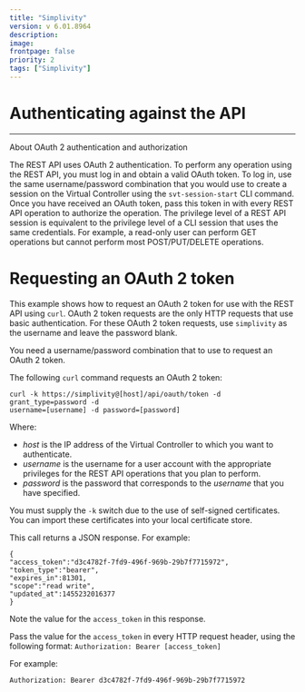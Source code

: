 ```yaml
---
title: "Simplivity"
version: v 6.01.8964
description:
image: 
frontpage: false
priority: 2
tags: ["Simplivity"]
---
```


Authenticating against the API
==============================

* * * * *

About OAuth 2 authentication and authorization

The REST API uses OAuth 2 authentication. To perform any operation using the REST API, you must log in and obtain a valid OAuth token. To log in, use the same username/password combination that you would use to create a session on the Virtual Controller using the `svt-session-start` CLI command. Once you have received an OAuth token, pass this token in with every REST API operation to authorize the operation. The privilege level of a REST API session is equivalent to the privilege level of a CLI session that uses the same credentials. For example, a read-only user can perform GET operations but cannot perform most POST/PUT/DELETE operations.

Requesting an OAuth 2 token
===========================

This example shows how to request an OAuth 2 token for use with the REST API using `curl`. OAuth 2 token requests are the only HTTP requests that use basic authentication. For these OAuth 2 token requests, use `simplivity` as the username and leave the password blank.

You need a username/password combination that to use to request an OAuth 2 token.

The following `curl` command requests an OAuth 2 token:

```
curl -k https://simplivity@[host]/api/oauth/token -d grant_type=password -d
username=[username] -d password=[password]
```

Where:

- *host* is the IP address of the Virtual Controller to which you want to authenticate.
- *username* is the username for a user account with the appropriate privileges for the REST API operations that you plan to perform.
- *password* is the password that corresponds to the *username* that you have specified.

You must supply the `-k` switch due to the use of self-signed certificates. You can import these certificates into your local certificate store.

This call returns a JSON response. For example:

```
{
"access_token":"d3c4782f-7fd9-496f-969b-29b7f7715972",
"token_type":"bearer",
"expires_in":81301,
"scope":"read write",
"updated_at":1455232016377
}
```

Note the value for the `access_token` in this response.

Pass the value for the `access_token` in every HTTP request header, using the following format: `Authorization: Bearer [access_token]`

For example:

`Authorization: Bearer d3c4782f-7fd9-496f-969b-29b7f7715972`
